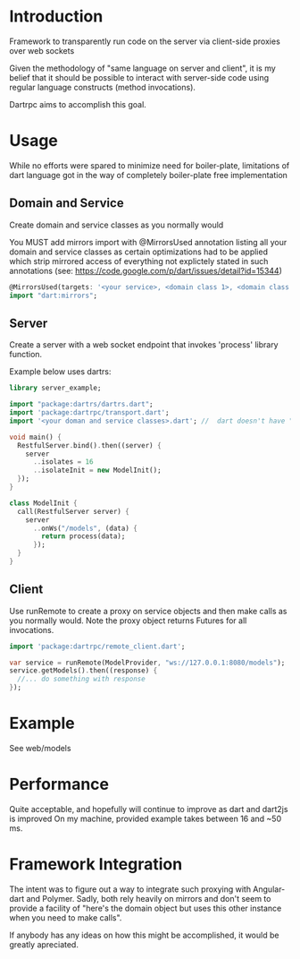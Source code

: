 Introduction
============
Framework to transparently run code on the server via client-side proxies over web sockets

Given the methodology of "same language on server and client", it is my belief that it should be
possible to interact with server-side code using regular language constructs (method invocations).

Dartrpc aims to accomplish this goal.

Usage
=====
While no efforts were spared to minimize need for boiler-plate, limitations of dart language
got in the way of completely boiler-plate free implementation

Domain and Service
------------------
Create domain and service classes as you normally would

You MUST add mirrors import with @MirrorsUsed annotation listing all your domain and service classes
as certain optimizations had to be applied which strip mirrored access of everything not explictely 
stated in such annotations (see: https://code.google.com/p/dart/issues/detail?id=15344)
```dart
@MirrorsUsed(targets: '<your service>, <domain class 1>, <domain class 2> ...', override: '*')
import "dart:mirrors";
```

Server
------
Create a server with a web socket endpoint that invokes 'process' library function.  

Example below uses dartrs:
```dart
library server_example;

import "package:dartrs/dartrs.dart";
import 'package:dartrpc/transport.dart';
import '<your doman and service classes>.dart'; //  dart doesn't have "context scan/load all from dir"

void main() {
  RestfulServer.bind().then((server) {
    server
      ..isolates = 16
      ..isolateInit = new ModelInit();
  });
}

class ModelInit {
  call(RestfulServer server) {
    server
      ..onWs("/models", (data) {
        return process(data);
      });
  }
}
```

Client
------
Use runRemote to create a proxy on service objects and then make calls as you normally would.
Note the proxy object returns Futures for all invocations.

```dart
import 'package:dartrpc/remote_client.dart';

var service = runRemote(ModelProvider, "ws://127.0.0.1:8080/models");
service.getModels().then((response) {
  //... do something with response
});
```

Example
=======
See web/models

Performance
===========
Quite acceptable, and hopefully will continue to improve as dart and dart2js is improved
On my machine, provided example takes between 16 and ~50 ms.

Framework Integration
=====================
The intent was to figure out a way to integrate such proxying with Angular-dart and Polymer.
Sadly, both rely heavily on mirrors and don't seem to provide a facility of "here's the domain object
but uses this other instance when you need to make calls".

If anybody has any ideas on how this might be accomplished, it would be greatly apreciated.
